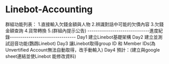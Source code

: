# Linebot-Accounting
群組功能列表：
1.直接輸入欠錢金額與人物
2.辨識對話中可能的欠債內容
3.欠錢金額查詢
4.貨幣轉換
5.(群組內提示公告)
------------------------------進度紀錄--------------------------------
Day1 建立Linebot基礎架構
Day2 建立並測試迴音功能(鸚鵡Linebot)
Day3 讓Linebot取得group ID 和 Member IDs(為Unvertified Account無法自動取得，改手動輸入)
Day4 預計：(建立與google sheet連結並使Linebot 能修改資料)
